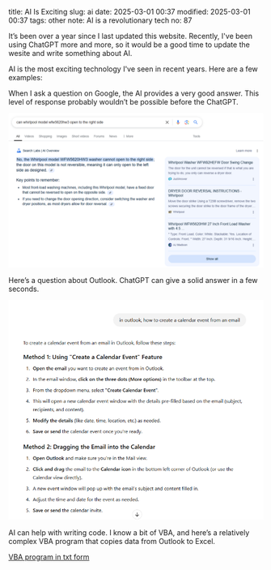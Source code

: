 title: AI Is Exciting
slug: ai
date: 2025-03-01 00:37
modified: 2025-03-01 00:37
tags: other
note: AI is a revolutionary tech
no: 87

It’s been over a year since I last updated this website. Recently, I've been using 
ChatGPT more and more, so it would be a good time to update the wesite and write 
something about AI.

AI is the most exciting technology I've seen in recent years. Here are a few examples:

When I ask a question on Google, the AI provides a very good answer. This level of 
 response probably wouldn’t be possible before the ChatGPT.

<div style="max-width:800px">
  <img class="img-fluid pb-3" src="/images/ai/whirlpool.png" alt="whirlpool question"> 
</div>

Here’s a question about Outlook. ChatGPT can give a solid answer in a few seconds.

<div style="max-width:800px">
  <img class="img-fluid pb-3" src="/images/ai/outlook.png" alt="outlook question"> 
</div>

AI can help with writing code. I know a bit of VBA, and here’s a relatively complex VBA program that copies data from Outlook to Excel.

[VBA program in txt form](/files/vba_code.txt)